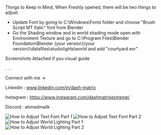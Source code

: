 Things to Keep in Mind, When Freshly opened, there will be two things to adjust.

- Update Font by going to C:\Windows\Fonts folder and choose "Brush Script MT Italic" font from Blender
- Go the Shading window and in world shading mode open with Environment Texture and go to C:\Program Files\Blender Foundation\Blender {your version}\{your version}\datafiles\studiolights\world and add "courtyard.exr"

Screenshots Attached if you visual guide

.
.
.


Connect with me ->

Linkedin : www.linkedin.com/in/dash-matrix

Instagram : https://www.instagram.com/dashmatrixextreme/

Discord : ahmedmalik





![How to Adjust Text Font Part 1](https://github.com/Dash-Matrix/3D-Valentine-s-Day-Chocolate-Heart-Box/assets/97813401/bc8f0683-8f1c-4ac9-b41d-7a328dcb64b5)
![How to Adjust Text Font Part 2](https://github.com/Dash-Matrix/3D-Valentine-s-Day-Chocolate-Heart-Box/assets/97813401/117df8ae-103d-4198-882f-5d05654509a4)
![How to Adjust World Lighting Part 1](https://github.com/Dash-Matrix/3D-Valentine-s-Day-Chocolate-Heart-Box/assets/97813401/acfd682f-cd46-4d8b-8b5a-baf4b68c10b4)
![How to Adjust World Lighting Part 2](https://github.com/Dash-Matrix/3D-Valentine-s-Day-Chocolate-Heart-Box/assets/97813401/3616e0de-e2f7-421f-b73b-652b91d186d7)
